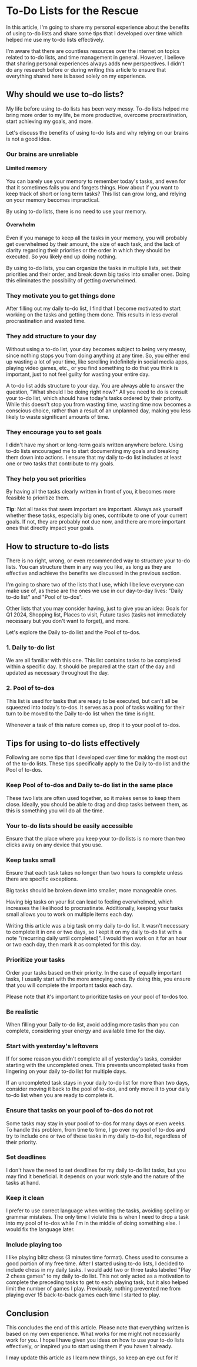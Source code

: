 # To-Do Lists for the Rescue

In this article, I'm going to share my personal experience about the benefits of using to-do lists and share some tips that I developed over time which helped me use my to-do lists effectively.

I'm aware that there are countless resources over the internet on topics related to to-do lists, and time management in general. However, I believe that sharing personal experiences always adds new perspectives. I didn't do any research before or during writing this article to ensure that everything shared here is based solely on my experience.

## Why should we use to-do lists?

My life before using to-do lists has been very messy. To-do lists helped me bring more order to my life, be more productive, overcome procrastination, start achieving my goals, and more.

Let's discuss the benefits of using to-do lists and why relying on our brains is not a good idea.

### Our brains are unreliable

#### Limited memory

You can barely use your memory to remember today's tasks, and even for that it sometimes fails you and forgets things. How about if you want to keep track of short or long term tasks? This list can grow long, and relying on your memory becomes impractical.

By using to-do lists, there is no need to use your memory.

#### Overwhelm

Even if you manage to keep all the tasks in your memory, you will probably get overwhelmed by their amount, the size of each task, and the lack of clarity regarding their priorities or the order in which they should be executed. So you likely end up doing nothing.

By using to-do lists, you can organize the tasks in multiple lists, set their priorities and their order, and break down big tasks into smaller ones. Doing this eliminates the possibility of getting overwhelmed.

### They motivate you to get things done

After filling out my daily to-do list, I find that I become motivated to start working on the tasks and getting them done. This results in less overall procrastination and wasted time.

### They add structure to your day

Without using a to-do list, your day becomes subject to being very messy, since nothing stops you from doing anything at any time. So, you either end up wasting a lot of your time, like scrolling indefinitely in social media apps, playing video games, etc., or you find something to do that you think is important, just to not feel guilty for wasting your entire day.

A to-do list adds structure to your day. You are always able to answer the question, "What should I be doing right now?" All you need to do is consult your to-do list, which should have today's tasks ordered by their priority. While this doesn't stop you from wasting time, wasting time now becomes a conscious choice, rather than a result of an unplanned day, making you less likely to waste significant amounts of time.

### They encourage you to set goals

I didn't have my short or long-term goals written anywhere before. Using to-do lists encouraged me to start documenting my goals and breaking them down into actions. I ensure that my daily to-do list includes at least one or two tasks that contribute to my goals.

### They help you set priorities

By having all the tasks clearly written in front of you, it becomes more feasible to prioritize them.

**Tip**: Not all tasks that seem important are important. Always ask yourself whether these tasks, especially big ones, contribute to one of your current goals. If not, they are probably not due now, and there are more important ones that directly impact your goals.

## How to structure to-do lists

There is no right, wrong, or even recommended way to structure your to-do lists. You can structure them in any way you like, as long as they are effective and achieve the benefits we discussed in the previous section.

I'm going to share two of the lists that I use, which I believe everyone can make use of, as these are the ones we use in our day-to-day lives: "Daily to-do list" and "Pool of to-dos".

Other lists that you may consider having, just to give you an idea: Goals for Q1 2024, Shopping list, Places to visit, Future tasks (tasks not immediately necessary but you don't want to forget), and more.

Let's explore the Daily to-do list and the Pool of to-dos.

### 1. Daily to-do list

We are all familiar with this one. This list contains tasks to be completed within a specific day. It should be prepared at the start of the day and updated as necessary throughout the day.

### 2. Pool of to-dos

This list is used for tasks that are ready to be executed, but can't all be squeezed into today's to-dos. It serves as a pool of tasks waiting for their turn to be moved to the Daily to-do list when the time is right.

Whenever a task of this nature comes up, drop it to your pool of to-dos.

## Tips for using to-do lists effectively

Following are some tips that I developed over time for making the most out of the to-do lists. These tips specifically apply to the Daily to-do list and the Pool of to-dos.

### Keep Pool of to-dos and Daily to-do list in the same place

These two lists are often used together, so it makes sense to keep them close. Ideally, you should be able to drag and drop tasks between them, as this is something you will do all the time.

### Your to-do lists should be easily accessible

Ensure that the place where you keep your to-do lists is no more than two clicks away on any device that you use.

### Keep tasks small

Ensure that each task takes no longer than two hours to complete unless there are specific exceptions.

Big tasks should be broken down into smaller, more manageable ones. 

Having big tasks on your list can lead to feeling overwhelmed, which increases the likelihood to procrastinate. Additionally, keeping your tasks small allows you to work on multiple items each day.

Writing this article was a big task on my daily to-do list. It wasn't necessary to complete it in one or two days, so I kept it on my daily to-do list with a note "(recurring daily until completed)". I would then work on it for an hour or two each day, then mark it as completed for this day.

### Prioritize your tasks

Order your tasks based on their priority. In the case of equally important tasks, I usually start with the more annoying ones. By doing this, you ensure that you will complete the important tasks each day.

Please note that it's important to prioritize tasks on your pool of to-dos too.

### Be realistic

When filling your Daily to-do list, avoid adding more tasks than you can complete, considering your energy and available time for the day.

### Start with yesterday's leftovers

If for some reason you didn't complete all of yesterday's tasks, consider starting with the uncompleted ones. This prevents uncompleted tasks from lingering on your daily to-do list for multiple days.

If an uncompleted task stays in your daily to-do list for more than two days, consider moving it back to the pool of to-dos, and only move it to your daily to-do list when you are ready to complete it.

### Ensure that tasks on your pool of to-dos do not rot

Some tasks may stay in your pool of to-dos for many days or even weeks. To handle this problem, from time to time, I go over my pool of to-dos and try to include one or two of these tasks in my daily to-do list, regardless of their priority.

### Set deadlines

I don't have the need to set deadlines for my daily to-do list tasks, but you may find it beneficial. It depends on your work style and the nature of the tasks at hand.

### Keep it clean

I prefer to use correct language when writing the tasks, avoiding spelling or grammar mistakes. The only time I violate this is when I need to drop a task into my pool of to-dos while I'm in the middle of doing something else. I would fix the language later.

### Include playing too

I like playing blitz chess (3 minutes time format). Chess used to consume a good portion of my free time. After I started using to-do lists, I decided to include chess in my daily tasks. I would add two or three tasks labeled "Play 2 chess games" to my daily to-do list. This not only acted as a motivation to complete the preceding tasks to get to each playing task, but it also helped limit the number of games I play. Previously, nothing prevented me from playing over 15 back-to-back games each time I started to play.

## Conclusion

This concludes the end of this article. Please note that everything written is based on my own experience. What works for me might not necessarily work for you. I hope I have given you ideas on how to use your to-do lists effectively, or inspired you to start using them if you haven't already.

I may update this article as I learn new things, so keep an eye out for it!